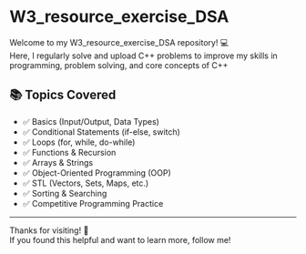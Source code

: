 # W3_resource_exercise_DSA 

Welcome to my W3_resource_exercise_DSA repository! 💻   
Here, I regularly solve and upload C++ problems to improve my skills in programming, problem solving, and core concepts of C++

## 📚 Topics Covered 

- ✅ Basics (Input/Output, Data Types)
- ✅ Conditional Statements (if-else, switch) 
- ✅ Loops (for, while, do-while)
- ✅ Functions & Recursion
- ✅ Arrays & Strings
- ✅ Object-Oriented Programming (OOP)
- ✅ STL (Vectors, Sets, Maps, etc.)
- ✅ Sorting & Searching
- ✅ Competitive Programming Practice 

---

Thanks for visiting! 🌟  
If you found this helpful and want to learn more, follow me! 
